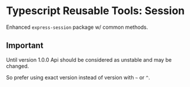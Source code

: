 # Typescript Reusable Tools: Session

Enhanced `express-session` package w/ common methods.

## Important

Until version 1.0.0 Api should be considered as unstable and may be changed.

So prefer using exact version instead of version with `~` or `^`.
